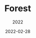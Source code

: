 ---
title: Forest
date: 2022-02-28
subtitle: 2022
link: https://example.com/
image: ./forest.png
description: >
   High draw distance. 
   impostors.
---